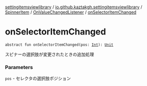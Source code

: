 [settingitemsviewlibrary](../../../index.md) / [io.github.kaztakgh.settingitemsviewlibrary](../../index.md) / [SpinnerItem](../index.md) / [OnValueChangedListener](index.md) / [onSelectorItemChanged](./on-selector-item-changed.md)

# onSelectorItemChanged

`abstract fun onSelectorItemChanged(pos: `[`Int`](https://kotlinlang.org/api/latest/jvm/stdlib/kotlin/-int/index.html)`): `[`Unit`](https://kotlinlang.org/api/latest/jvm/stdlib/kotlin/-unit/index.html)

スピナーの選択肢が変更されたときの追加処理

### Parameters

`pos` - セレクタの選択肢ポジション